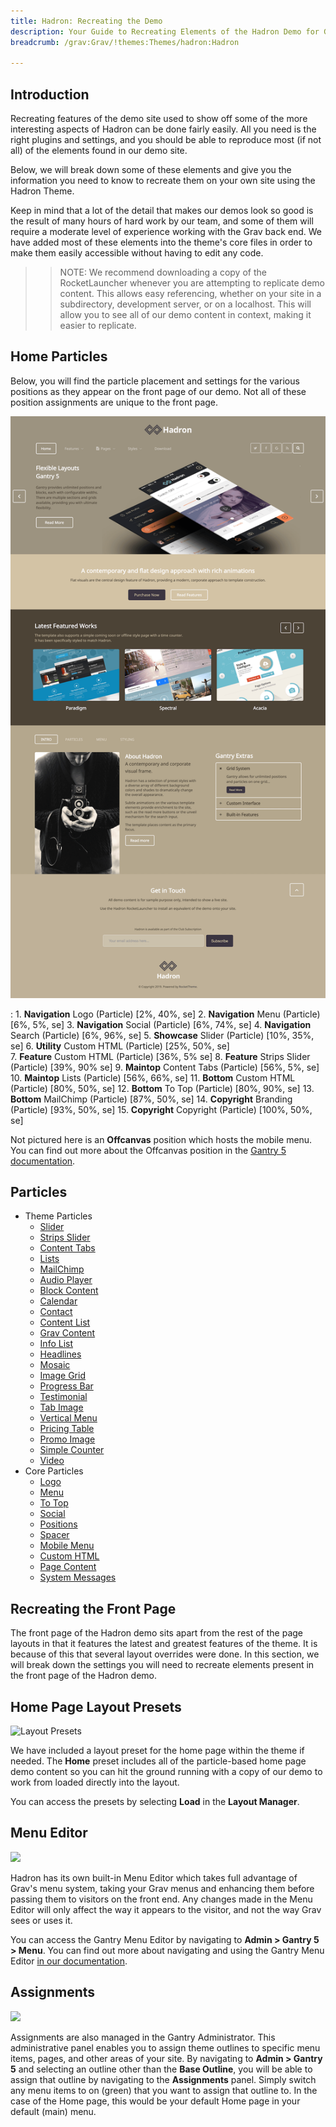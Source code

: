 ```yaml
---
title: Hadron: Recreating the Demo
description: Your Guide to Recreating Elements of the Hadron Demo for Grav
breadcrumb: /grav:Grav/!themes:Themes/hadron:Hadron

---
```


Introduction
-----

Recreating features of the demo site used to show off some of the more interesting aspects of Hadron can be done fairly easily. All you need is the right plugins and settings, and you should be able to reproduce most (if not all) of the elements found in our demo site.

Below, we will break down some of these elements and give you the information you need to know to recreate them on your own site using the Hadron Theme.

Keep in mind that a lot of the detail that makes our demos look so good is the result of many hours of hard work by our team, and some of them will require a moderate level of experience working with the Grav back end. We have added most of these elements into the theme's core files in order to make them easily accessible without having to edit any code.

>> NOTE: We recommend downloading a copy of the RocketLauncher whenever you are attempting to replicate demo content. This allows easy referencing, whether on your site in a subdirectory, development server, or on a localhost. This will allow you to see all of our demo content in context, making it easier to replicate.

Home Particles
-----

Below, you will find the particle placement and settings for the various positions as they appear on the front page of our demo. Not all of these position assignments are unique to the front page.

![](assets/hadron2.png)

:   1. **Navigation** Logo (Particle) [2%, 40%, se]
    2. **Navigation** Menu (Particle) [6%, 5%, se]
    3. **Navigation** Social (Particle) [6%, 74%, se]
    4. **Navigation** Search (Particle) [6%, 96%, se]
    5. **Showcase** Slider (Particle) [10%, 35%, se]
    6. **Utility** Custom HTML (Particle) [25%, 50%, se]    
    7. **Feature** Custom HTML (Particle) [36%, 5% se]
    8. **Feature** Strips Slider (Particle) [39%, 90% se]
    9. **Maintop** Content Tabs (Particle) [56%, 5%, se]
    10. **Maintop** Lists (Particle) [56%, 66%, se]
    11. **Bottom** Custom HTML (Particle) [80%, 50%, se]
    12. **Bottom** To Top (Particle) [80%, 90%, se]
    13. **Bottom** MailChimp (Particle) [87%, 50%, se]
    14. **Copyright** Branding (Particle) [93%, 50%, se]
    15. **Copyright** Copyright (Particle) [100%, 50%, se]

Not pictured here is an **Offcanvas** position which hosts the mobile menu. You can find out more about the Offcanvas position in the [Gantry 5 documentation](http://docs.gantry.org/gantry5/configure/layout-manager#offcanvas-section).

Particles
-----

* Theme Particles
    * [Slider](particle_slider.md)
    * [Strips Slider](particle_stripsslider.md)
    * [Content Tabs](particle_contenttabs.md)
    * [Lists](particle_lists.md)
    * [MailChimp](particle_mailchimp.md)
    * [Audio Player](particle_audio.md)
    * [Block Content](particle_block.md)
    * [Calendar](particle_calendar.md)
    * [Contact](particle_contact.md)
    * [Content List](particle_contentlist.md)
    * [Grav Content](particle_grav.md)
    * [Info List](particle_info.md)
    * [Headlines](particle_headlines.md)
    * [Mosaic](particle_mosaic.md)
    * [Image Grid](particle_image.md)
    * [Progress Bar](particle_progressbar.md)
    * [Testimonial](particle_testimonial.md)
    * [Tab Image](particle_tabimage.md)
    * [Vertical Menu](particle_verticalmenu.md)
    * [Pricing Table](particle_pricing.md)
    * [Promo Image](particle_promoimage.md)
    * [Simple Counter](particle_simplecounter.md)
    * [Video](particle_video.md)
* Core Particles
    - [Logo](http://docs.gantry.org/gantry5/particles/logo)
    - [Menu](http://docs.gantry.org/gantry5/particles/menu-control)
    - [To Top](http://docs.gantry.org/gantry5/particles/to-top)
    - [Social](http://docs.gantry.org/gantry5/particles/social)
    - [Positions](http://docs.gantry.org/gantry5/particles/position)
    - [Spacer](http://docs.gantry.org/gantry5/particles/spacer)
    - [Mobile Menu](http://docs.gantry.org/gantry5/particles/mobile-menu)
    - [Custom HTML](http://docs.gantry.org/gantry5/particles/custom-html)
    - [Page Content](http://docs.gantry.org/gantry5/particles/page-content)
    - [System Messages](http://docs.gantry.org/gantry5/particles/system-messages)

Recreating the Front Page
-----

The front page of the Hadron demo sits apart from the rest of the page layouts in that it features the latest and greatest features of the theme. It is because of this that several layout overrides were done. In this section, we will break down the settings you will need to recreate elements present in the front page of the Hadron demo.

Home Page Layout Presets
-----

![Layout Presets](assets/layout_presets.png)

We have included a layout preset for the home page within the theme if needed. The **Home** preset includes all of the particle-based home page demo content so you can hit the ground running with a copy of our demo to work from loaded directly into the layout.

You can access the presets by selecting **Load** in the **Layout Manager**.

Menu Editor
-----

![](assets/menu_1.png)

Hadron has its own built-in Menu Editor which takes full advantage of Grav's menu system, taking your Grav menus and enhancing them before passing them to visitors on the front end. Any changes made in the Menu Editor will only affect the way it appears to the visitor, and not the way Grav sees or uses it.

You can access the Gantry Menu Editor by navigating to **Admin > Gantry 5 > Menu**. You can find out more about navigating and using the Gantry Menu Editor [in our documentation](http://docs.gantry.org/gantry5/configure/menu-editor).

Assignments
-----

![](assets/assignments_1.png)

Assignments are also managed in the Gantry Administrator. This administrative panel enables you to assign theme outlines to specific menu items, pages, and other areas of your site. By navigating to **Admin > Gantry 5** and selecting an outline other than the **Base Outline**, you will be able to assign that outline by navigating to the **Assignments** panel. Simply switch any menu items to on (green) that you want to assign that outline to. In the case of the Home page, this would be your default Home page in your default (main) menu.
